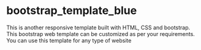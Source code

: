 # bootstrap_template_blue
This is another responsive template built with HTML, CSS and bootstrap. This bootstrap web template can be customized as per your requirements. You can use this template for any type of website
